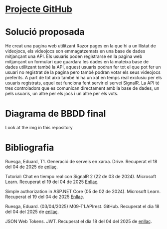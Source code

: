 # [Projecte GitHub](https://github.com/AlejandroMarEst/M09T1PR2_AlejandroMartin)
# Solució proposada
He creat una pagina web utilitzant Razor pages en la que hi a un llistat de videojocs, els videojocs son emmagatzemats en una base de dades mitjançant una API. 
Els usuaris poden registrarse en la pagina web mitjançant un formulari que guardara les dades en la mateixa base de dades utilitzant també la API, aquest usuaris podran fer tot el que pot fer
un usuari no registrat de la pagina pero també podran votar els seus videojocs preferits. 
A part de tot aixó també hi ha un xat en temps real exclusiu per els usuaris registrats, aquel xat funciona fent servir el servei SignalR.
La API té tres controladors que es comunican directament amb la base de dades, un pels usuaris, un altre per els jocs i un altre per els vots.

# Diagrama de BBDD final
Look at the img in this repository

# Bibliografia
Ruesga, Eduard, T1. Generació de serveis en xarxa. Drive. Recuperat el 18 del 04 de 2025 de [enllaç](https://docs.google.com/document/d/1kAl8YOME8d3nd1EDz-KWBzpKJbxkLfBBoFTOlOj5P2k/edit?tab=t.0#heading=h.twi71dtqdepq).

Tutorial: Chat en tiempo real con SignalR 2 (22 de 03 de 2024). Microsoft Learn. Recuperat el 19 del 04 de 2025 [Enllaç](https://learn.microsoft.com/es-es/aspnet/signalr/overview/getting-started/tutorial-getting-started-with-signalr).

Simple authorization in ASP.NET Core (05 de 02 de 2024). Microsoft Learn. Recuperat el 19 del 04 de 2025 [Enllaç]([https://learn.microsoft.com/es-es/aspnet/signalr/overview/getting-started/tutorial-getting-started-with-signalr](https://learn.microsoft.com/en-us/aspnet/core/security/authorization/simple?view=aspnetcore-9.0)).

Ruesga, Eduard. (03/04/2025) M09-T1.APIrest. GitHub. Recuperat el dia 18 del 04 del 2025 de [enllaç](https://github.com/eduard-ruesga-xtec/M09-T1.APIrest).

JSON Web Tokens. JWT. Recuperat el dia 18 del 04 del 2025 de [enllaç](https://jwt.io).
